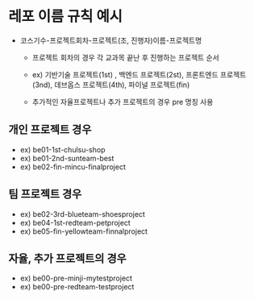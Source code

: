 # 레포 이름 규칙 예시
- 코스기수-프로젝트회차-프로젝트(조, 진행자)이름-프로젝트명

  - 프로젝트 회차의 경우 각 교과목 끝난 후 진행하는 프로젝트 순서
  - ex) 기반기술 프로젝트(1st) , 백엔드 프로젝트(2st), 프론트엔드 프로젝트(3nd), 데브옵스 프로젝트(4th), 파이널 프로젝트(fin)
 
  - 추가적인 자율프로젝트나 추가 프로젝트의 경우 pre 명칭 사용
 

## 개인 프로젝트 경우
  - ex) be01-1st-chulsu-shop
  - ex) be01-2nd-sunteam-best
  - ex) be02-fin-mincu-finalproject
   

## 팀 프로젝트 경우
 - ex) be02-3rd-blueteam-shoesproject
 - ex) be04-1st-redteam-petproject
 - ex) be05-fin-yellowteam-finnalproject

## 자율, 추가 프로젝트의 경우
  - ex) be00-pre-minji-mytestproject
  - ex) be00-pre-redteam-testproject


